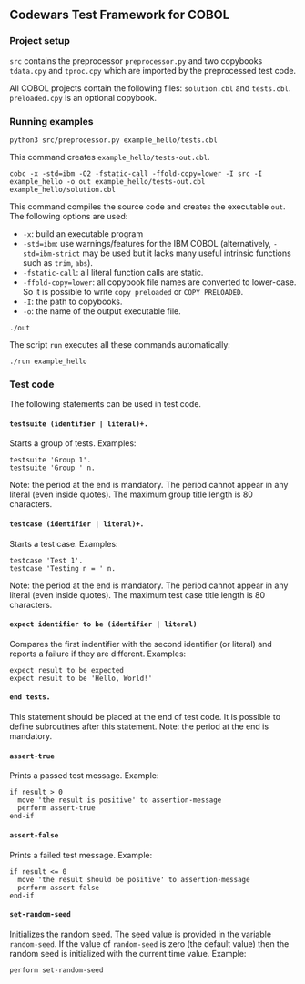 ## Codewars Test Framework for COBOL

### Project setup

`src` contains the preprocessor `preprocessor.py` and two copybooks `tdata.cpy` and `tproc.cpy` which are imported by the preprocessed test code.

All COBOL projects contain the following files: `solution.cbl` and `tests.cbl`. `preloaded.cpy` is an optional copybook.

### Running examples

```
python3 src/preprocessor.py example_hello/tests.cbl
```

This command creates `example_hello/tests-out.cbl`.

```
cobc -x -std=ibm -O2 -fstatic-call -ffold-copy=lower -I src -I example_hello -o out example_hello/tests-out.cbl example_hello/solution.cbl
```

This command compiles the source code and creates the executable `out`. The following options are used:
- `-x`: build an executable program
- `-std=ibm`: use warnings/features for the IBM COBOL (alternatively, `-std=ibm-strict` may be used but it lacks many useful intrinsic functions such as `trim`, `abs`).
- `-fstatic-call`: all literal function calls are static.
- `-ffold-copy=lower`: all copybook file names are converted to lower-case. So it is possible to write `copy preloaded` or `COPY PRELOADED`.
- `-I`: the path to copybooks. 
- `-o`: the name of the output executable file.

```
./out
```

The script `run` executes all these commands automatically:
```
./run example_hello
```

### Test code

The following statements can be used in test code.

#### `testsuite (identifier | literal)+.`
Starts a group of tests. Examples:
```
testsuite 'Group 1'.
testsuite 'Group ' n.
```
Note: the period at the end is mandatory. The period cannot appear in any literal (even inside quotes). The maximum group title length is 80 characters.

#### `testcase (identifier | literal)+.`
Starts a test case. Examples:
```
testcase 'Test 1'.
testcase 'Testing n = ' n.
```
Note: the period at the end is mandatory. The period cannot appear in any literal (even inside quotes). The maximum test case title length is 80 characters.

#### `expect identifier to be (identifier | literal)`
Compares the first indentifier with the second identifier (or literal) and reports a failure if they are different. Examples:
```
expect result to be expected
expect result to be 'Hello, World!'
```

#### `end tests.`
This statement should be placed at the end of test code. It is possible to define subroutines after this statement. Note: the period at the end is mandatory.

#### `assert-true`
Prints a passed test message. Example:
```cobol
if result > 0
  move 'the result is positive' to assertion-message
  perform assert-true
end-if
```

#### `assert-false`
Prints a failed test message. Example:
```cobol
if result <= 0
  move 'the result should be positive' to assertion-message
  perform assert-false
end-if
```

#### `set-random-seed`
Initializes the random seed. The seed value is provided in the variable `random-seed`. If the value of `random-seed` is zero (the default value) then the random seed is initialized with the current time value. Example:
```
perform set-random-seed
```
